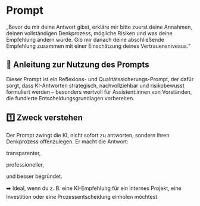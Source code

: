 # Prompt

„Bevor du mir deine Antwort gibst, erkläre mir bitte zuerst deine Annahmen, deinen vollständigen Denkprozess, mögliche Risiken und was deine Empfehlung ändern würde. Gib mir danach deine abschließende Empfehlung zusammen mit einer Einschätzung deines Vertrauensniveaus.“

## 🧭 Anleitung zur Nutzung des Prompts

Dieser Prompt ist ein Reflexions- und Qualitätssicherungs-Prompt, der dafür sorgt, dass KI-Antworten strategisch, nachvollziehbar und risiko­bewusst formuliert werden – besonders wertvoll für Assistent:innen von Vorständen, die fundierte Entscheidungsgrundlagen vorbereiten.

## 1️⃣ Zweck verstehen

Der Prompt zwingt die KI, nicht sofort zu antworten, sondern ihren Denkprozess offenzulegen.
Er macht die Antwort:

transparenter,

professioneller,

und besser begründet.

➡️ Ideal, wenn du z. B. eine KI-Empfehlung für ein internes Projekt, eine Investition oder eine Prozessentscheidung einholen möchtest.
